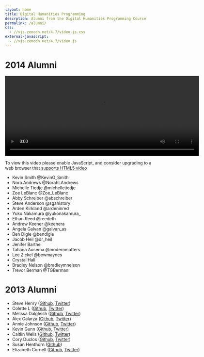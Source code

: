 ```yaml
---
layout: home
title: Digital Humanities Programming
descrption: Alumni from the Digital Humanities Programming Course
permalink: /alumni/
css:
  - //vjs.zencdn.net/4.7/video-js.css
external-javascript:
  - //vjs.zencdn.net/4.7/video.js
---
```


# 2014 Alumni

<video id="hilt2014" class="video-js vjs-default-skin" controls
 preload="auto" width="640" height="264" data-setup="{}">
 <source src="https://dl.dropboxusercontent.com/u/70943159/20140808_154401.mp4" type='video/mp4'>
 <p class="vjs-no-js">To view this video please enable JavaScript, and consider upgrading to a web browser that <a href="http://videojs.com/html5-video-support/" target="_blank">supports HTML5 video</a></p>
</video>







* Kevin Smith @KevinG_Smith
* Nora Andrews @NorahLAndrews
* Michelle Tiedje 	@michelletiedje
* Zoe LeBlanc 		@Zoe_LeBlanc
* Abby Schreiber 	@abschreiber
* Steve Anderson 	@sgahistory
* Arden Kirkland 	@ardeninred
* Yuko Nakamura 	@yukonakamura_
* Ethan Reed		 	@reedeth
* Andrew Keener 	@keenera
* Angela Galvan 		@galvan_as
* Ben Digle 			@bendigle
* Jacob Heil 			@dr_heil
* Jenifer Barthe
* Tatiana Ausema 	@modernmatters
* Lee Zickel 			@bewmaynes
* Crystal Hall
* Bradley Nelson 	@bradleymnelson
* Trevor Berman 		@TGBerman


# 2013 Alumni

<ul><li> Steve Henry (<a rel="nofollow" class="external text" href="https://github.com/spurioso">Github</a>, <a rel="nofollow" class="external text" href="https://twitter.com/SHHHenry">Twitter</a>)
</li><li> Colette L (<a rel="nofollow" class="external text" href="https://github.com/csl1">Github</a>, <a rel="nofollow" class="external text" href="https://twitter.com/librarylettie">Twitter</a>)
</li><li> Melissa Dalgleish (<a rel="nofollow" class="external text" href="https://github.com/melissadalgleish">Github</a>, <a rel="nofollow" class="external text" href="https://twitter.com/meldalgleish">Twitter</a>)
</li><li> Alex Galarza (<a rel="nofollow" class="external text" href="https://github.com/galarzaalex">Github</a>, <a rel="nofollow" class="external text" href="http://twitter.com/galarzaalex">Twitter</a>)
</li><li> Annie Johnson (<a rel="nofollow" class="external text" href="https://github.com/anniekjohn">Github</a>, <a rel="nofollow" class="external text" href="http://twitter.com/anniekjohn">Twitter</a>)
</li><li> Kevin Gunn (<a rel="nofollow" class="external text" href="https://github.com/KevinGunn">Github</a>, <a rel="nofollow" class="external text" href="http://twitter.com/KevinBGunn">Twitter</a>)
</li><li> Caitlin Wells (<a rel="nofollow" class="external text" href="https://github.com/wellscai">Github</a>, <a rel="nofollow" class="external text" href="http://twitter.com/wellscai">Twitter</a>)
</li><li>Cory Duclos (<a rel="nofollow" class="external text" href="http://github.com/coryduclos">Github</a>, <a rel="nofollow" class="external text" href="http://twitter.com/coryduclos">Twitter</a>)
</li><li> Susan Henthorn (<a rel="nofollow" class="external text" href="https://github.com/henthornsk">Github</a>)
</li><li>Elizabeth Cornell (<a rel="nofollow" class="external text" href="https://github.com/ecornell1">Github</a>, <a rel="nofollow" class="external text" href="https://twitter.com">Twitter</a>)
</li></ul>


